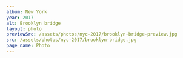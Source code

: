 ```yaml
---
album: New York
year: 2017
alt: Brooklyn bridge
layout: photo
previewSrc: /assets/photos/nyc-2017/brooklyn-bridge-preview.jpg
src: /assets/photos/nyc-2017/brooklyn-bridge.jpg
page_name: Photo
---
```

